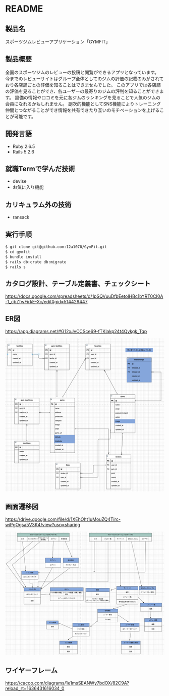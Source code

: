 # README
## 製品名
スポーツジムレビューアプリケーション「GYMFIT」

## 製品概要
全国のスポーツジムのレビューの投稿と閲覧ができるアプリとなっています。
今までのレビューサイトはグループ全体としてのジムの評価の記載のみがされており各店舗ごとの評価を知ることはできませんでした。
このアプリでは各店舗の評価を見ることができ、各ユーザーの最寄りのジムの評判を知ることができます。
設備の情報や口コミを元に各ジムのランキングを見ることで人気のジムの会員になれるかもしれません。
副次的機能としてSNS機能によりトレーニング仲間とつながることができ情報を共有できたり互いのモチベーションを上げることが可能です。

## 開発言語
- Ruby 2.6.5
- Rails 5.2.6

## 就職Termで学んだ技術
- devise
- お気に入り機能

## カリキュラム外の技術
- ransack

## 実行手順
```
$ git clone git@github.com:12a1070/GymFit.git
$ cd gymfit
$ bundle install
$ rails db:crate db:migrate
$ rails s
```
## カタログ設計、テーブル定義書、チェックシート
https://docs.google.com/spreadsheets/d/1pSQVuuDfbEetoIHBc1bYRT0CI0A-1_cbZfwFirkE-Xc/edit#gid=514429447


## ER図
https://app.diagrams.net/#G12xJvCCSce69-fTKlakp24t4Qykgk_Tqp

![alt ER図](https://github.com/12a1070/GymFit/blob/master/docs/er_diagram.png)

## 画面遷移図

https://drive.google.com/file/d/1XEhOht1uMouZQ4Tirc-wiPgOgsa5V3K4/view?usp=sharing


![alt 画面遷移図](https://github.com/12a1070/GymFit/blob/master/docs/screen_transition_diagram.png)

## ワイヤーフレーム
https://cacoo.com/diagrams/1e1msSEANWy7bdOX/82C9A?reload_rt=1636431616034_0
